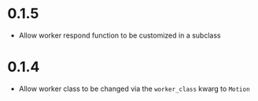 # 0.1.5

* Allow worker respond function to be customized in a subclass

# 0.1.4

* Allow worker class to be changed via the `worker_class` kwarg to `Motion`

